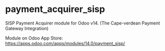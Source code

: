 # payment_acquirer_sisp
SISP Payment Acquirer module for Odoo v14. (The Cape-verdean Payment Gateway Integration)

Module on Odoo App Store: https://apps.odoo.com/apps/modules/14.0/payment_sisp/ 
